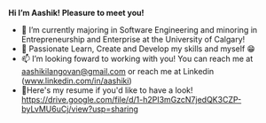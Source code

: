 
**Hi I’m Aashik! Pleasure to meet you!** 
- 👀 I’m currently majoring in Software Engineering and minoring in Entrepreneurship and Enterprise at the University of Calgary!
- 💞️ Passionate Learn, Create and Develop my skills and myself 😁
- 📫 I’m looking foward to working with you! You can reach me at aashikilangovan@gmail.com or reach me at Linkedin (www.linkedin.com/in/aashiki)
- 📝Here's my resume if you'd like to have a look! https://drive.google.com/file/d/1-h2PI3mGzcN7jedQK3CZP-byLvMU6uCj/view?usp=sharing
<!---
aashikilangovan/aashikilangovan is a ✨ special ✨ repository because its `README.md` (this file) appears on your GitHub profile.
You can click the Preview link to take a look at your changes.
--->
